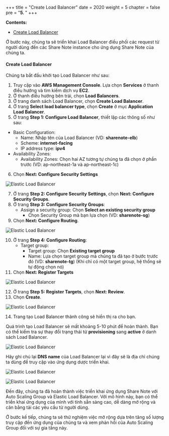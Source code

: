 +++
title = "Create Load Balancer"
date = 2020
weight = 5
chapter = false
pre = "<b>5. </b>"
+++

**Contents:**
- [Create Load Balancer](#create-load-balancer)

Ở bước này, chúng ta sẽ triển khai Load Balancer điều phối các request từ người dùng đến các Share Note instance cho ứng dụng Share Note của chúng ta.

#### Create Load Balancer

Chúng ta bắt đầu khởi tạo Load Balancer như sau:
1. Truy cập vào **AWS Management Console**. Lựa chọn **Services** ở thanh điều hướng và tìm kiếm dịch vụ **EC2**.
2. Ở thanh điều hướng bên trái, chọn **Load Balancers**.
3. Ở trang danh sách Load Balancer, chọn **Create Load Balancer**.
4. Ở trang **Select load balancer type**, chọn **Create** ở mục **Application Load Balancer**.
5. Ở trang **Step 1: Configure Load Balancer**, thiết lập các thông số như sau:
  - Basic Configuration:
    - Name: Nhập tên của Load Balancer (VD: **sharenote-elb**)
    - Scheme: **internet-facing**
    - IP address type: **ipv4**
  - Availability Zones:
    - Availability Zones: Chọn hai AZ tương tự chúng ta đã chọn ở phần trước (VD: ap-northeast-1a và ap-northeast-1c)
6. Chọn **Next: Configure Security Settings**

![Elastic Load Balancer](../../../images/5/1.png?width=90pc)

7. Ở trang **Step 2: Configure Security Settings**, chọn **Next: Configure Security Groups**.
8. Ở trang **Step 3: Configure Security Groups**:
   - Assign a security group: Chọn **Select an existing security group**
     - Chọn Security Group mà bạn lựa chọn (VD: **sharenote-sg**)
9. Chọn **Next: Configure Routing**.

![Elastic Load Balancer](../../../images/5/2.png?width=90pc)

10. Ở trang **Step 4: Configure Routing**:
    - Target group:
      - Target group: Chọn **Existing target group**
      - Name: Lựa chọn target group mà chúng ta đã tạo ở bước trước đó (VD: **sharenote-tg**) (Khi chỉ có một target group, hệ thống sẽ tự động chọn nó)
11. Chọn **Next: Register Targets**

![Elastic Load Balancer](../../../images/5/3.png?width=90pc)

12. Ở trang **Step 5: Register Targets**, chọn **Next: Review**.
13. Chọn **Create**.

![Elastic Load Balancer](../../../images/5/4.png?width=90pc)

14. Trang tạo Load Balancer thành công sẽ hiển thị ra cho bạn.

Quá trình tạo Load Balancer sẽ mất khoảng 5-10 phút để hoàn thành. Bạn có thể kiểm tra sự thay đổi trạng thái từ **provisioning** sang **active** ở danh sách Load Balancer.

![Elastic Load Balancer](../../../images/5/5.png?width=90pc)

Hãy ghi chú lại **DNS name** của Load Balancer lại vì đây sẽ là địa chỉ chúng ta dùng để truy cập vào ứng dụng dược triển khai.

![Elastic Load Balancer](../../../images/5/6.png?width=90pc)

![Elastic Load Balancer](../../../images/5/7.png?width=90pc)

Đến đây, chúng ta đã hoàn thành việc triển khai ứng dụng Share Note với Auto Scaling Group và Elastic Load Balancer. Với mô hình này, bạn có thể triển khai ứng dụng của mình với tính sẵn sàng cao, dễ dàng mở rộng và cân bằng tải các yêu cầu từ người dùng.

Ở bước kế tiếp, chúng ta sẽ thử nghiệm việc mở rộng dựa trên tăng số lượng truy cập đến ứng dụng của chúng ta và xem phản hồi của Auto Scaling Group đối với sự gia tăng này.
